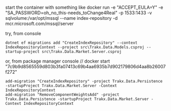 start the container with something like 
docker run -e "ACCEPT_EULA=Y" -e "SA_PASSWORD=oh_no_this-needs_toChange4Real" -p 1533:1433 -v sqlvolume:/var/opt/mssql --name index-repository -d mcr.microsoft.com/mssql/server

try, from console
```
dotnet ef migrations add "CreateIndexRepository" --context IndexRepositoryContext --project src\Trakx.Data.Models.csproj --startup-project src\Trakx.Data.Market.Server.csproj
```

or, from package manager console
// docker start "7c9b9d8565559d803b3fa07413c69b4aa6935b7d902179806d4aa8b26007f272"
```
add-migration "CreateIndexRepository" -project Trakx.Data.Persistence -startupProject Trakx.Data.Market.Server -Context IndexRepositoryContext
add-migration "RemoveComponentWeightsAdd" -project Trakx.Data.Persistence -startupProject Trakx.Data.Market.Server -Context IndexRepositoryContext
```
